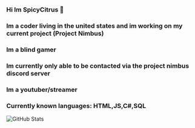 ### Hi Im SpicyCitrus 👋

### Im a coder living in the united states and im working on my current project (Project Nimbus)
### Im a blind gamer
### Im currently only able to be contacted via the project nimbus discord server
### Im a youtuber/streamer
### Currently known languages: HTML,JS,C#,SQL

![GitHub Stats](https://github-readme-stats.vercel.app/api?username=SpicyCitrus&theme=radical)
